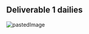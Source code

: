 ## Deliverable 1 dailies

![pastedImage](https://user-images.githubusercontent.com/101419209/227623591-800d8054-fe3b-423b-a0e0-a8f9a19a6674.png)
